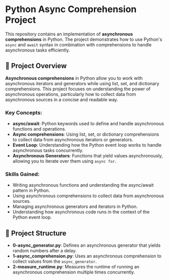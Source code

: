 # Python Async Comprehension Project

This repository contains an implementation of **asynchronous comprehensions** in Python. The project demonstrates how to use Python's `async` and `await` syntax in combination with comprehensions to handle asynchronous tasks efficiently.

## 📝 Project Overview

**Asynchronous comprehensions** in Python allow you to work with asynchronous iterators and generators while using list, set, and dictionary comprehensions. This project focuses on understanding the power of asynchronous operations, particularly how to collect data from asynchronous sources in a concise and readable way.

### Key Concepts:
- **async/await**: Python keywords used to define and handle asynchronous functions and operations.
- **Async comprehensions**: Using list, set, or dictionary comprehensions to collect data from asynchronous iterators or generators.
- **Event Loop**: Understanding how the Python event loop works to handle asynchronous tasks concurrently.
- **Asynchronous Generators**: Functions that yield values asynchronously, allowing you to iterate over them using `async for`.

### Skills Gained:
- Writing asynchronous functions and understanding the async/await pattern in Python.
- Using asynchronous comprehensions to collect data from asynchronous sources.
- Managing asynchronous generators and iterators in Python.
- Understanding how asynchronous code runs in the context of the Python event loop.

## 📂 Project Structure

- **0-async_generator.py**: Defines an asynchronous generator that yields random numbers after a delay.
- **1-async_comprehension.py**: Uses an asynchronous comprehension to collect values from the `async_generator`.
- **2-measure_runtime.py**: Measures the runtime of running an asynchronous comprehension multiple times concurrently.
